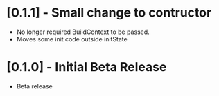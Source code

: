 # [0.1.1] - Small change to contructor
* No longer required BuildContext to be passed.
* Moves some init code outside initState

# [0.1.0] - Initial Beta Release
* Beta release
